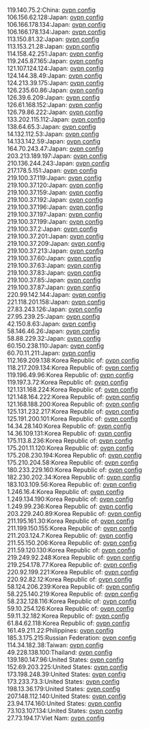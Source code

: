 119.140.75.2:China: [ovpn config](vpn/119_140_75_2.ovpn)  
106.156.62.128:Japan: [ovpn config](vpn/106_156_62_128.ovpn)  
106.166.178.134:Japan: [ovpn config](vpn/106_166_178_134.ovpn)  
106.166.178.134:Japan: [ovpn config](vpn/106_166_178_134.ovpn)  
113.150.81.32:Japan: [ovpn config](vpn/113_150_81_32.ovpn)  
113.153.21.28:Japan: [ovpn config](vpn/113_153_21_28.ovpn)  
114.158.42.251:Japan: [ovpn config](vpn/114_158_42_251.ovpn)  
119.245.87.165:Japan: [ovpn config](vpn/119_245_87_165.ovpn)  
121.107.124.124:Japan: [ovpn config](vpn/121_107_124_124.ovpn)  
124.144.38.49:Japan: [ovpn config](vpn/124_144_38_49.ovpn)  
124.213.39.175:Japan: [ovpn config](vpn/124_213_39_175.ovpn)  
126.235.60.86:Japan: [ovpn config](vpn/126_235_60_86.ovpn)  
126.39.6.209:Japan: [ovpn config](vpn/126_39_6_209.ovpn)  
126.61.168.152:Japan: [ovpn config](vpn/126_61_168_152.ovpn)  
126.79.86.222:Japan: [ovpn config](vpn/126_79_86_222.ovpn)  
133.202.115.112:Japan: [ovpn config](vpn/133_202_115_112.ovpn)  
138.64.65.3:Japan: [ovpn config](vpn/138_64_65_3.ovpn)  
14.132.112.53:Japan: [ovpn config](vpn/14_132_112_53.ovpn)  
14.133.142.59:Japan: [ovpn config](vpn/14_133_142_59.ovpn)  
164.70.243.47:Japan: [ovpn config](vpn/164_70_243_47.ovpn)  
203.213.189.197:Japan: [ovpn config](vpn/203_213_189_197.ovpn)  
210.136.244.243:Japan: [ovpn config](vpn/210_136_244_243.ovpn)  
217.178.5.151:Japan: [ovpn config](vpn/217_178_5_151.ovpn)  
219.100.37.119:Japan: [ovpn config](vpn/219_100_37_119.ovpn)  
219.100.37.120:Japan: [ovpn config](vpn/219_100_37_120.ovpn)  
219.100.37.159:Japan: [ovpn config](vpn/219_100_37_159.ovpn)  
219.100.37.192:Japan: [ovpn config](vpn/219_100_37_192.ovpn)  
219.100.37.196:Japan: [ovpn config](vpn/219_100_37_196.ovpn)  
219.100.37.197:Japan: [ovpn config](vpn/219_100_37_197.ovpn)  
219.100.37.199:Japan: [ovpn config](vpn/219_100_37_199.ovpn)  
219.100.37.2:Japan: [ovpn config](vpn/219_100_37_2.ovpn)  
219.100.37.201:Japan: [ovpn config](vpn/219_100_37_201.ovpn)  
219.100.37.209:Japan: [ovpn config](vpn/219_100_37_209.ovpn)  
219.100.37.213:Japan: [ovpn config](vpn/219_100_37_213.ovpn)  
219.100.37.60:Japan: [ovpn config](vpn/219_100_37_60.ovpn)  
219.100.37.63:Japan: [ovpn config](vpn/219_100_37_63.ovpn)  
219.100.37.83:Japan: [ovpn config](vpn/219_100_37_83.ovpn)  
219.100.37.85:Japan: [ovpn config](vpn/219_100_37_85.ovpn)  
219.100.37.87:Japan: [ovpn config](vpn/219_100_37_87.ovpn)  
220.99.142.144:Japan: [ovpn config](vpn/220_99_142_144.ovpn)  
221.118.201.158:Japan: [ovpn config](vpn/221_118_201_158.ovpn)  
27.83.243.126:Japan: [ovpn config](vpn/27_83_243_126.ovpn)  
27.95.239.25:Japan: [ovpn config](vpn/27_95_239_25.ovpn)  
42.150.8.63:Japan: [ovpn config](vpn/42_150_8_63.ovpn)  
58.146.46.26:Japan: [ovpn config](vpn/58_146_46_26.ovpn)  
58.88.229.32:Japan: [ovpn config](vpn/58_88_229_32.ovpn)  
60.150.238.110:Japan: [ovpn config](vpn/60_150_238_110.ovpn)  
60.70.11.211:Japan: [ovpn config](vpn/60_70_11_211.ovpn)  
112.169.209.138:Korea Republic of: [ovpn config](vpn/112_169_209_138.ovpn)  
118.217.209.134:Korea Republic of: [ovpn config](vpn/118_217_209_134.ovpn)  
119.196.49.96:Korea Republic of: [ovpn config](vpn/119_196_49_96.ovpn)  
119.197.3.72:Korea Republic of: [ovpn config](vpn/119_197_3_72.ovpn)  
121.131.168.224:Korea Republic of: [ovpn config](vpn/121_131_168_224.ovpn)  
121.148.164.222:Korea Republic of: [ovpn config](vpn/121_148_164_222.ovpn)  
121.168.188.200:Korea Republic of: [ovpn config](vpn/121_168_188_200.ovpn)  
125.131.232.217:Korea Republic of: [ovpn config](vpn/125_131_232_217.ovpn)  
125.191.200.101:Korea Republic of: [ovpn config](vpn/125_191_200_101.ovpn)  
14.34.28.140:Korea Republic of: [ovpn config](vpn/14_34_28_140.ovpn)  
14.36.109.131:Korea Republic of: [ovpn config](vpn/14_36_109_131.ovpn)  
175.113.8.236:Korea Republic of: [ovpn config](vpn/175_113_8_236.ovpn)  
175.201.11.120:Korea Republic of: [ovpn config](vpn/175_201_11_120.ovpn)  
175.208.230.194:Korea Republic of: [ovpn config](vpn/175_208_230_194.ovpn)  
175.210.204.58:Korea Republic of: [ovpn config](vpn/175_210_204_58.ovpn)  
180.233.229.160:Korea Republic of: [ovpn config](vpn/180_233_229_160.ovpn)  
182.230.202.34:Korea Republic of: [ovpn config](vpn/182_230_202_34.ovpn)  
183.103.109.56:Korea Republic of: [ovpn config](vpn/183_103_109_56.ovpn)  
1.246.16.4:Korea Republic of: [ovpn config](vpn/1_246_16_4.ovpn)  
1.249.134.190:Korea Republic of: [ovpn config](vpn/1_249_134_190.ovpn)  
1.249.99.236:Korea Republic of: [ovpn config](vpn/1_249_99_236.ovpn)  
203.229.240.89:Korea Republic of: [ovpn config](vpn/203_229_240_89.ovpn)  
211.195.161.30:Korea Republic of: [ovpn config](vpn/211_195_161_30.ovpn)  
211.199.150.155:Korea Republic of: [ovpn config](vpn/211_199_150_155.ovpn)  
211.203.124.7:Korea Republic of: [ovpn config](vpn/211_203_124_7.ovpn)  
211.55.150.206:Korea Republic of: [ovpn config](vpn/211_55_150_206.ovpn)  
211.59.120.130:Korea Republic of: [ovpn config](vpn/211_59_120_130.ovpn)  
219.249.92.248:Korea Republic of: [ovpn config](vpn/219_249_92_248.ovpn)  
219.254.178.77:Korea Republic of: [ovpn config](vpn/219_254_178_77.ovpn)  
220.92.199.221:Korea Republic of: [ovpn config](vpn/220_92_199_221.ovpn)  
220.92.82.12:Korea Republic of: [ovpn config](vpn/220_92_82_12.ovpn)  
58.124.206.239:Korea Republic of: [ovpn config](vpn/58_124_206_239.ovpn)  
58.225.140.219:Korea Republic of: [ovpn config](vpn/58_225_140_219.ovpn)  
58.232.128.116:Korea Republic of: [ovpn config](vpn/58_232_128_116.ovpn)  
59.10.254.126:Korea Republic of: [ovpn config](vpn/59_10_254_126.ovpn)  
59.11.32.182:Korea Republic of: [ovpn config](vpn/59_11_32_182.ovpn)  
61.84.62.118:Korea Republic of: [ovpn config](vpn/61_84_62_118.ovpn)  
161.49.211.22:Philippines: [ovpn config](vpn/161_49_211_22.ovpn)  
185.3.175.215:Russian Federation: [ovpn config](vpn/185_3_175_215.ovpn)  
114.34.182.38:Taiwan: [ovpn config](vpn/114_34_182_38.ovpn)  
49.228.138.100:Thailand: [ovpn config](vpn/49_228_138_100.ovpn)  
139.180.147.96:United States: [ovpn config](vpn/139_180_147_96.ovpn)  
152.69.203.225:United States: [ovpn config](vpn/152_69_203_225.ovpn)  
173.198.248.39:United States: [ovpn config](vpn/173_198_248_39.ovpn)  
173.233.73.3:United States: [ovpn config](vpn/173_233_73_3.ovpn)  
198.13.36.179:United States: [ovpn config](vpn/198_13_36_179.ovpn)  
207.148.112.140:United States: [ovpn config](vpn/207_148_112_140.ovpn)  
23.94.174.160:United States: [ovpn config](vpn/23_94_174_160.ovpn)  
73.103.107.134:United States: [ovpn config](vpn/73_103_107_134.ovpn)  
27.73.194.17:Viet Nam: [ovpn config](vpn/27_73_194_17.ovpn)  
